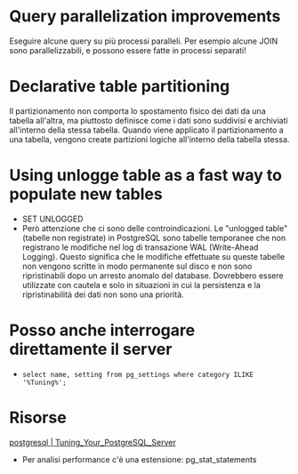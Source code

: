 # Query parallelization improvements
Eseguire alcune query su più processi paralleli. Per esempio alcune JOIN sono parallelizzabili, e possono essere fatte in processi separati!

# Declarative table partitioning
Il partizionamento non comporta lo spostamento fisico dei dati da una tabella all'altra, ma piuttosto definisce come i dati
sono suddivisi e archiviati all'interno della stessa tabella. Quando viene applicato il partizionamento a una tabella, 
vengono create partizioni logiche all'interno della tabella stessa.

# Using unlogge table as a fast way to populate new tables
* SET UNLOGGED
* Però attenzione che ci sono delle controindicazioni.
Le "unlogged table" (tabelle non registrate) in PostgreSQL sono tabelle temporanee che non registrano 
le modifiche nel log di transazione WAL (Write-Ahead Logging). 
Questo significa che le modifiche effettuate su queste tabelle non vengono scritte in modo permanente sul disco e non sono ripristinabili dopo un arresto anomalo del database.
Dovrebbero essere utilizzate con cautela e solo in situazioni in cui la persistenza e la ripristinabilità dei dati non sono una priorità.

# Posso anche interrogare direttamente il server
* `select name, setting from pg_settings where category ILIKE '%Tuning%';`

# Risorse
[postgresql | Tuning_Your_PostgreSQL_Server](https://wiki.postgresql.org/wiki/Tuning_Your_PostgreSQL_Server)

* Per analisi performance c'è una estensione: pg_stat_statements
